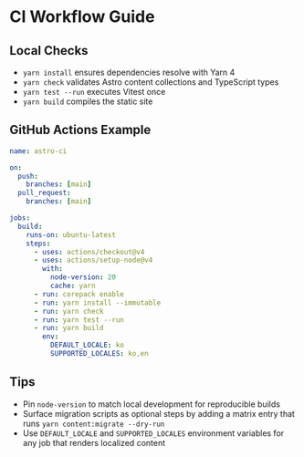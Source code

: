 # CI Workflow Guide

## Local Checks

- `yarn install` ensures dependencies resolve with Yarn 4
- `yarn check` validates Astro content collections and TypeScript types
- `yarn test --run` executes Vitest once
- `yarn build` compiles the static site

## GitHub Actions Example

```yaml
name: astro-ci

on:
  push:
    branches: [main]
  pull_request:
    branches: [main]

jobs:
  build:
    runs-on: ubuntu-latest
    steps:
      - uses: actions/checkout@v4
      - uses: actions/setup-node@v4
        with:
          node-version: 20
          cache: yarn
      - run: corepack enable
      - run: yarn install --immutable
      - run: yarn check
      - run: yarn test --run
      - run: yarn build
        env:
          DEFAULT_LOCALE: ko
          SUPPORTED_LOCALES: ko,en
```

## Tips

- Pin `node-version` to match local development for reproducible builds
- Surface migration scripts as optional steps by adding a matrix entry that runs `yarn content:migrate --dry-run`
- Use `DEFAULT_LOCALE` and `SUPPORTED_LOCALES` environment variables for any job that renders localized content
